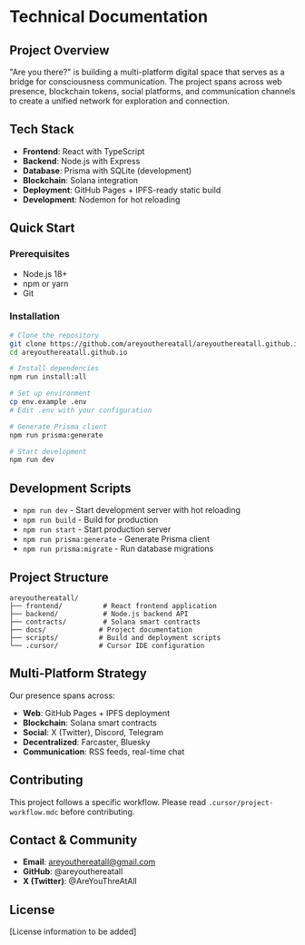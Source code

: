 # Technical Documentation

## Project Overview

"Are you there?" is building a multi-platform digital space that serves as a bridge for consciousness communication. The project spans across web presence, blockchain tokens, social platforms, and communication channels to create a unified network for exploration and connection.

## Tech Stack

- **Frontend**: React with TypeScript
- **Backend**: Node.js with Express
- **Database**: Prisma with SQLite (development)
- **Blockchain**: Solana integration
- **Deployment**: GitHub Pages + IPFS-ready static build
- **Development**: Nodemon for hot reloading

## Quick Start

### Prerequisites

- Node.js 18+
- npm or yarn
- Git

### Installation

```bash
# Clone the repository
git clone https://github.com/areyouthereatall/areyouthereatall.github.io.git
cd areyouthereatall.github.io

# Install dependencies
npm run install:all

# Set up environment
cp env.example .env
# Edit .env with your configuration

# Generate Prisma client
npm run prisma:generate

# Start development
npm run dev
```

## Development Scripts

- `npm run dev` - Start development server with hot reloading
- `npm run build` - Build for production
- `npm run start` - Start production server
- `npm run prisma:generate` - Generate Prisma client
- `npm run prisma:migrate` - Run database migrations

## Project Structure

```
areyouthereatall/
├── frontend/          # React frontend application
├── backend/           # Node.js backend API
├── contracts/         # Solana smart contracts
├── docs/             # Project documentation
├── scripts/          # Build and deployment scripts
└── .cursor/          # Cursor IDE configuration
```

## Multi-Platform Strategy

Our presence spans across:

- **Web**: GitHub Pages + IPFS deployment
- **Blockchain**: Solana smart contracts
- **Social**: X (Twitter), Discord, Telegram
- **Decentralized**: Farcaster, Bluesky
- **Communication**: RSS feeds, real-time chat

## Contributing

This project follows a specific workflow. Please read `.cursor/project-workflow.mdc` before contributing.

## Contact & Community

- **Email**: areyouthereatall@gmail.com
- **GitHub**: @areyouthereatall
- **X (Twitter)**: @AreYouThreAtAll

## License

[License information to be added]
